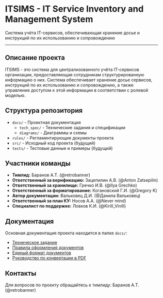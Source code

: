 # ITSIMS - IT Service Inventory and Management System

Система учёта IT-сервисов, обеспечивающая хранение досье и инструкций по их использованию и сопровождению

---

## Описание проекта

ITSIMS - это система для централизованного учёта IT-сервисов организации, предоставляющая сотрудникам структурированную информацию о них. Система обеспечивает хранение досье сервисов, инструкций по их использованию и сопровождению, а также управление доступом к этой информации в соответствии с ролевой моделью.

## Структура репозитория

- `docs/` - Проектная документация
  - `tech_spec/` - Технические задания и спецификации
  - `diagrams/` - Диаграммы и схемы
- `rules/` - Регламентирующие документы проекта
- `src/` - Исходный код проекта (будущий)
- `tests/` - Тестовые данные и примеры (будущий)

## Участники команды

- **Тимлид:** Баранов А.Т. (@retrobanner)
- **Ответственный за верификацию:** Зацепилин А.В. (@Anton Zatsepilin)
- **Ответственный за хранилище:** Гречко И.В. (@Ilya Grechko)
- **Ответственный за форматирование:** Когановский Г.И. (@Gregory K)
- **Автор документации:** Вальковец Д.И. (@Данила Вальковец)
- **Ответственный за план КУ:** Носов А.А. (@Never mind)
- **Специалист по поддержке:** Ловков К.И. (@Kirill_Vinill)

## Документация

Основная документация проекта находится в папке `docs/`:

- [Техническое задание](docs/tech_spec/ITSIMS_spec_technical.md)
- [Правила оформления документов](docs/tech_spec/ITSIMS_rules_spec_formatting.md)
- [Единый формат документов](docs/tech_spec/ITSIMS_unified_document_format.md)
- [Руководство по конвертации в PDF](docs/tech_spec/ITSIMS_markdown_to_pdf_guide.md)

## Контакты

Для вопросов по проекту обращайтесь к тимлиду: Баранов А.Т. (@retrobanner)
